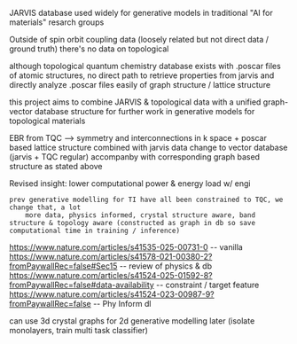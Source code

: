 JARVIS database used widely for generative models in traditional "AI for materials" resarch groups

Outside of spin orbit coupling data (loosely related but not direct data / ground truth) there's no data on topological 

although topological quantum chemistry database exists with .poscar files of atomic structures, no direct path to retrieve properties from jarvis and directly analyze .poscar files easily of graph structure / lattice structure 

this project aims to combine JARVIS & topological data with a unified graph-vector database structure for further work in generative models for topological materials 


EBR from TQC --> symmetry and interconnections in k space + poscar based lattice structure combined with jarvis data 
    change to vector database (jarvis + TQC regular)
    accompanby with corresponding graph based structure as stated above 

Revised insight: 
    lower computational power & energy load w/ engi

    prev generative modelling for TI have all been constrained to TQC, we change that, a lot
        more data, physics informed, crystal structure aware, band structure & topology aware (constructed as graph in db so save computational time in training / inference)


https://www.nature.com/articles/s41535-025-00731-0 -- vanilla
https://www.nature.com/articles/s41578-021-00380-2?fromPaywallRec=false#Sec15 -- review of physics & db
https://www.nature.com/articles/s41524-025-01592-8?fromPaywallRec=false#data-availability -- constraint / target feature
https://www.nature.com/articles/s41524-023-00987-9?fromPaywallRec=false -- Phy Inform dl

can use 3d crystal graphs for 2d generative modelling later (isolate monolayers, train multi task classifier)